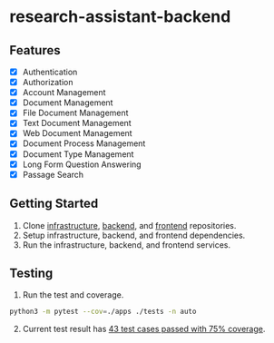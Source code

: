 # research-assistant-backend

## Features

- [x] Authentication
- [x] Authorization
- [x] Account Management
- [x] Document Management
- [x] File Document Management
- [x] Text Document Management
- [x] Web Document Management
- [x] Document Process Management
- [x] Document Type Management
- [x] Long Form Question Answering
- [x] Passage Search

## Getting Started

1. Clone [infrastructure](https://github.com/muazhari/research-assistant-infrastructure), [backend](https://github.com/muazhari/research-assistant-backend), and [frontend](https://github.com/muazhari/research-assistant-frontend) repositories. 
2. Setup infrastructure, backend, and frontend dependencies. 
3. Run the infrastructure, backend, and frontend services. 

## Testing

1. Run the test and coverage.

```bash
python3 -m pytest --cov=./apps ./tests -n auto 
```

2. Current test result
   has [43 test cases passed with 75% coverage](https://muazhari.github.io/research-assistant-backend/htmlcov/index.html).
